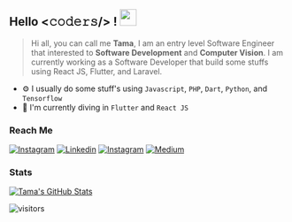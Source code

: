 ## Hello <𝚌𝚘𝚍𝚎𝚛𝚜/> ! <img src="https://emojis.slackmojis.com/emojis/images/1531849430/4246/blob-sunglasses.gif?1531849430" width="30"/> 

> Hi all, you can call me **Tama**, I am an entry level Software Engineer that interested to **Software Development** and **Computer Vision**. I am currently working as a Software Developer that build some stuffs using React JS, Flutter, and Laravel.

- ⚙️ I usually do some stuff's using `Javascript`, `PHP`, `Dart`, `Python`, and `Tensorflow`
- 🌱 I'm currently diving in `Flutter` and `React JS` 

### Reach Me
[![Instagram](https://img.shields.io/badge/-@pratamays-E10098?style=flat-square&labelColor=gray&logo=instagram&logoColor=white&link=https://instagram.com/pratamays/)](https://instagram.com/pratamays/)
[![Linkedin](https://img.shields.io/badge/-pratamays-blue?style=flat-square&labelColor=gray&logo=Linkedin&logoColor=white&link=https://www.linkedin.com/in/pratamays/)](https://www.linkedin.com/in/pratamays/)
[![Instagram](https://img.shields.io/badge/-evanezcent.tech-2bbc8a?style=flat-square&labelColor=gray&logo=internet-explorer&logoColor=white&link=https://evanezcent.tech/)](http://evanezcent.tech/)
[![Medium](https://img.shields.io/badge/-pratamays-000000?style=flat-square&labelColor=gray&logo=medium&logoColor=white&link=https://pratamays.medium.com/)](https://pratamays.medium.com/)

### Stats
<a href="https://github.com/evanezcent/evanezcent">
  <img align="center" src="https://github-readme-stats.vercel.app/api?username=evanezcent&show_icons=true&line_height=27&count_private=true&title_color=ffffff&text_color=c9cacc&icon_color=2bbc8a&bg_color=1d1f21" alt="Tama's GitHub Stats" />
</a>

![visitors](https://visitor-badge.laobi.icu/badge?page_id=evanezcent.evanezcent&bg_color=1d1f21)
